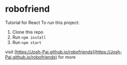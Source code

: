 # robofriend
Tutorial for React To run this project:

1. Clone this repo
2. Run `npm install`
3. Run `npm start`

visit [https://Josh-Pai.github.io/robofriends](https://Josh-Pai.github.io/robofriends) for more